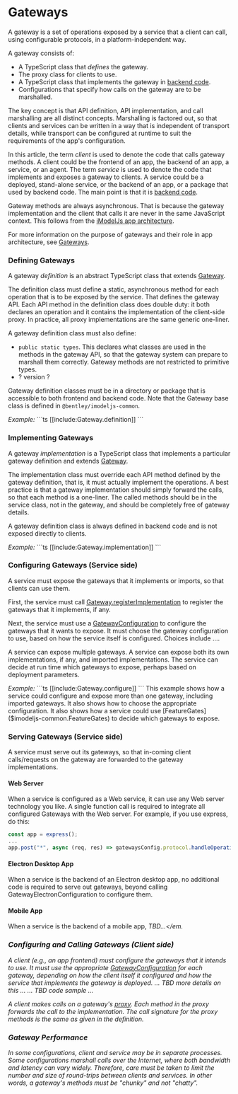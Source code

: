 # Gateways

A gateway is a set of operations exposed by a service that a client can call, using configurable protocols, in a platform-independent way.

A gateway consists of:
* A TypeScript class that *defines* the gateway.
* The proxy class for clients to use.
* A TypeScript class that implements the gateway in [backend code]($docs/learning/learning/Glossary.md#backend).
* Configurations that specify how calls on the gateway are to be marshalled.

The key concept is that API definition, API implementation, and call marshalling are all distinct concepts. Marshalling is factored out, so that clients and services can be written in a way that is independent of transport details, while transport can be configured at runtime to suit the requirements of the app's configuration.

In this article, the term *client* is used to denote the code that calls gateway methods. A client could be the frontend of an app, the backend of an app, a service, or an agent. The term *service* is used to denote the code that implements and exposes a gateway to clients. A service could be a deployed, stand-alone service, or the backend of an app, or a package that used by backend code. The main point is that it is [backend code]($docs/learning/learning/Glossary.md#backend).

Gateway methods are always asynchronous. That is because the gateway implementation and the client that calls it are never in the same JavaScript context. This follows from the [iModelJs app architecture]($docs/overview/overview/App.md#interactive-apps).

For more information on the purpose of gateways and their role in app architecture, see [Gateways]($docs/overview/overview/App.md#gateways).

### Defining Gateways

A gateway *definition* is an abstract TypeScript class that extends [Gateway]($imodeljs-common.Gateway).

The definition class must define a static, asynchronous method for each operation that is to be exposed by the service. That defines the gateway API. Each API method in the definition class does double duty: it both declares an operation and it contains the implementation of the client-side proxy. In practice, all proxy implementations are the same generic one-liner.

A gateway definition class must also define:
* `public static types`. This declares what classes are used in the methods in the gateway API,
 so that the gateway system can prepare to marshall them correctly. Gateway methods are not restricted to primitive types.
* ? version ?

Gateway definition classes must be in a directory or package that is accessible to both frontend and backend code. Note that the Gateway base class is defined in `@bentley/imodeljs-common`.

<p><em>Example:</em>
```ts
[[include:Gateway.definition]]
```

### Implementing Gateways

A gateway *implementation* is a TypeScript class that implements a particular gateway definition and extends [Gateway]($imodeljs-common.Gateway).

The implementation class must override each API method defined by the gateway definition, that is, it must actually implement the operations. A best practice is that a gateway implementation should simply forward the calls, so that each method is a one-liner. The called methods should be in the service class, not in the gateway, and should be completely free of gateway details.

A gateway definition class is always defined in backend code and is not exposed directly to clients.

<p><em>Example:</em>
```ts
[[include:Gateway.implementation]]
```

### Configuring Gateways (Service side)

A service must expose the gateways that it implements or imports, so that clients can use them.

First, the service must call [Gateway.registerImplementation]($imodeljs-common.Gateway.registerImplementation) to register the gateways that it implements, if any.

Next, the service must use a [GatewayConfiguration]($imodeljs-common.GatewayConfiguration) to configure the gateways that it wants to expose. It must choose the gateway configuration to use, based on how the service itself is configured. Choices include ....

A service can expose multiple gateways. A service can expose both its own implementations, if any, and imported implementations. The service can decide at run time which gateways to expose, perhaps based on deployment parameters.

<p><em>Example:</em>
```ts
[[include:Gateway.configure]]
```
This example shows how a service could configure and expose more than one gateway, including imported gateways.
It also shows how to choose the appropriate configuration.
It also shows how a service could use [FeatureGates]($imodeljs-common.FeatureGates) to decide which gateways to expose.

### Serving Gateways (Service side)

A service must serve out its gateways, so that in-coming client calls/requests on the gateway are forwarded to the gateway implementations.

#### Web Server

When a service is configured as a Web service, it can use any Web server technology you like. A single function call is required to integrate all configured Gateways with the Web server. For example, if you use express, do this:
```ts
const app = express();
...
app.post("*", async (req, res) => gatewaysConfig.protocol.handleOperationPostRequest(req, res));
```

#### Electron Desktop App

When a service is the backend of an Electron desktop app, no additional code is required to serve out gateways, beyond calling GatewayElectronConfiguration to configure them.

#### Mobile App

When a service is the backend of a mobile app, <em>TBD...</em.

### Configuring and Calling Gateways (Client side)

A client (e.g., an app frontend) must configure the gateways that it intends to use.
It must use the appropriate [GatewayConfiguration]($imodeljs-common.GatewayConfiguration) for each gateway, depending on how the client itself it configured and how the service that implements the gateway is deployed.
... TBD more details on this ...
... TBD code sample ...

A client makes calls on a gateway's [proxy]($imodeljs-common.Gateway.getProxyForGateway). Each method in the proxy forwards the call to the implementation. The call signature for the proxy methods is the same as given in the definition.

### Gateway Performance

In some configurations, client and service may be in separate processes. Some configurations marshall calls over the Internet, where both bandwidth and latency can vary widely. Therefore, care must be taken to limit the number and size of round-trips between clients and services. In other words, a gateway's methods must be "chunky" and not "chatty".
